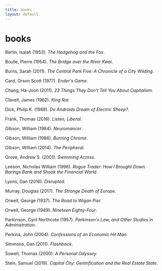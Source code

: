 ```yaml
---
title: books
layout: default
---
```

books
=====

Berlin, Isaiah (1953). *The Hedgehog and the Fox*.

Boulle, Pierre (1954). *The Bridge over the River Kwai*.

Burns, Sarah (2011). *The Central Park Five: A Chronicle of a City Wilding*.

Card, Orson Scott (1977). *Ender's Game*.

Chang, Ha-Joon (2011). *23 Things They Don't Tell You About Capitalism*.

Clavell, James (1962). *King Rat*.

Dick, Philip K. (1968). *Do Androids Dream of Electric Sheep?*.

Frank, Thomas (2016). *Listen, Liberal*.

Gibson, William (1984). *Neuromancer*.

Gibson, William (1986). *Burning Chrome*.

Gibson, William (2014). *The Peripheral*.

Grove, Andrew S. (2001). *Swimming Across*.

Leeson, Nicholas William (1996). *Rogue Trader: How I Brought Down Barings Bank and Shook the Financial World*.

Lyons, Dan (2016). *Disrupted*.

Murray, Douglas (2017). *The Strange Death of Europe*.

Orwell, George (1937). *The Road to Wigan Pier*.

Orwell, George (1949). *Nineteen Eighty-Four*.

Parkinson, Cyril Northcote (1957). *Parkinson's Law, and Other Studies in Administration*.

Perkins, John (2004). *Confessions of an Economic Hit Man*.

Simmons, Dan (2011). *Flashback*.

Sowell, Thomas (2000). *A Personal Odyssey*.

Stein, Samuel (2019). *Capital City: Gentrification and the Real Estate State*.
